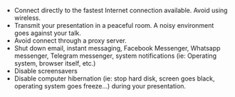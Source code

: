 * Connect directly to the fastest Internet connection available. Avoid using wireless.
* Transmit your presentation in a peaceful room. A noisy environment goes against your talk.
* Avoid connect through a proxy server. 
* Shut down email, instant messaging, Facebook Messenger, Whatsapp messenger, Telegram messenger, system notifications (ie: Operating system, browser itself, etc.)
* Disable screensavers 
* Disable computer hibernation (ie: stop hard disk, screen goes black, operating system goes freeze...) during your presentation.